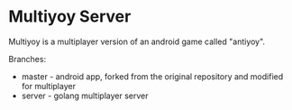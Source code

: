 # Multiyoy Server
Multiyoy is a multiplayer version of an android game called "antiyoy".

Branches:
- master - android app, forked from the original repository and modified for multiplayer
- server - golang multiplayer server
